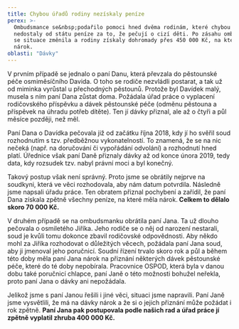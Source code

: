 ```yaml
---
title: Chybou úřadů rodiny nezískaly peníze
perex: >-
  Ombudsmance se&nbsp;podařilo pomoci hned dvěma rodinám, které chybou úřadů
  nedostaly od státu peníze za to, že pečují o cizí děti. Po zásahu ombudsmanky
  se situace změnila a rodiny získaly dohromady přes 450 000 Kč, na které měly
  nárok.
oblasti: "Dávky"
---
```


<p>V prvním případě se jednalo o paní Danu, která převzala do pěstounské péče osmiměsíčního Davida. O toho se rodiče nezvládli postarat, a tak už od miminka vyrůstal u přechodných pěstounů. Protože byl Davídek malý, musela s ním paní Dana zůstat doma. Požádala úřad práce o vyplacení rodičovského příspěvku a dávek pěstounské péče (odměnu pěstouna a příspěvek na úhradu potřeb dítěte). Ten jí dávky přiznal, ale až o čtyři a půl měsíce později, než měl.</p><p>Paní Dana o Davídka pečovala již od začátku října 2018, kdy jí ho svěřil soud rozhodnutím s tzv. předběžnou vykonatelností. To znamená, že se na nic nečeká (např. na doručování či vypořádání odvolání) a rozhodnutí hned platí. Úřednice však paní Daně přiznaly dávky až od konce února 2019, tedy data, kdy rozsudek tzv. nabyl právní moci a byl konečný. </p><p>Takový postup však není správný. Proto jsme se obrátily nejprve na soudkyni, která ve věci rozhodovala, aby nám datum potvrdila. Následně jsme napsali úřadu práce. Ten obratem přiznal pochybení a zařídil, že paní Dana získala zpětně všechny peníze, na které měla nárok.<strong> Celkem to dělalo skoro 70 000 Kč.</strong></p><p>V druhém případě se na ombudsmanku obrátila paní Jana. Ta už dlouho pečovala o osmiletého Jiříka. Jeho rodiče se o něj od narození nestarali, soud je kvůli tomu dokonce zbavil rodičovské odpovědnosti. Aby někdo mohl za Jiříka rozhodovat o důležitých věcech, požádala paní Jana soud, aby ji jmenoval jeho poručnicí. Soudní řízení trvalo skoro rok a půl a během této doby měla paní Jana nárok na přiznání některých dávek pěstounské péče, které do té doby nepobírala. Pracovnice OSPOD, která byla v danou dobu také poručnicí chlapce, paní Janě o této možnosti bohužel neřekla, proto paní Jana o dávky ani nepožádala.</p><p>Jelikož jsme s paní Janou řešili i jiné věci, situaci jsme napravili. Paní Janě jsme vysvětlili, že má na dávky nárok a že si o jejich přiznání může požádat i rok zpětně. <strong>Paní Jana pak postupovala podle našich rad a úřad práce jí zpětně vyplatil zhruba 400 000 Kč.</strong> </p></div>
